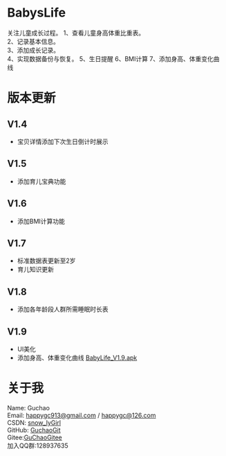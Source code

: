 # BabysLife
关注儿童成长过程。
1、查看儿童身高体重比重表。  
2、记录基本信息。  
3、添加成长记录。  
4、实现数据备份与恢复。
5、生日提醒
6、BMI计算
7、添加身高、体重变化曲线


# 版本更新
## V1.4
* 宝贝详情添加下次生日倒计时展示

## V1.5
* 添加育儿宝典功能

## V1.6
* 添加BMI计算功能

## V1.7
* 标准数据表更新至2岁
* 育儿知识更新

## V1.8
* 添加各年龄段人群所需睡眠时长表

## V1.9
* UI美化
* 添加身高、体重变化曲线
[BabyLife_V1.9.apk](https://github.com/GuchaoGit/BabysLife/blob/master/apk/BabyLife_20210207_release_V1.9.apk)

# 关于我  
Name: Guchao  
Email: happygc913@gmail.com / happygc@126.com  
CSDN: [snow_lyGirl](https://blog.csdn.net/qq_31028313)  
GitHub: [GuchaoGit](https://github.com/GuchaoGit?tab=repositories)  
Gitee:[GuChaoGitee](https://gitee.com/guchaogitee/projects)  
加入QQ群:128937635  